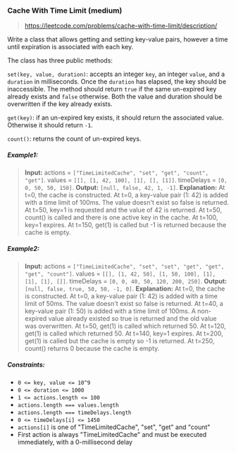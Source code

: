 ### Cache With Time Limit (medium)

> https://leetcode.com/problems/cache-with-time-limit/description/

Write a class that allows getting and setting key-value pairs, however a time until expiration is associated with each key.

The class has three public methods:

`set(key, value, duration)`: accepts an integer `key`, an integer `value`, and a `duration` in milliseconds. Once the `duration` has elapsed, the key should be inaccessible. The method should return `true` if the same un-expired key already exists and `false` otherwise. Both the value and duration should be overwritten if the key already exists.

`get(key)`: if an un-expired key exists, it should return the associated value. Otherwise it should return `-1`.

`count()`: returns the count of un-expired keys.

##### Example1:

> **Input:**
> actions = `["TimeLimitedCache", "set", "get", "count", "get"]`.
> values = `[[], [1, 42, 100], [1], [], [1]]`.
> timeDelays = `[0, 0, 50, 50, 150]`.
> **Output:** `[null, false, 42, 1, -1]`.
> **Explanation:**
> At t=0, the cache is constructed.
> At t=0, a key-value pair (1: 42) is added with a time limit of 100ms. The value doesn't exist so false is returned.
> At t=50, key=1 is requested and the value of 42 is returned.
> At t=50, count() is called and there is one active key in the cache.
> At t=100, key=1 expires.
> At t=150, get(1) is called but -1 is returned because the cache is empty.

##### Example2:

> **Input:**
> actions = `["TimeLimitedCache", "set", "set", "get", "get", "get", "count"]`.
> values = `[[], [1, 42, 50], [1, 50, 100], [1], [1], [1], []]`.
> timeDelays = `[0, 0, 40, 50, 120, 200, 250]`.
> **Output:** `[null, false, true, 50, 50, -1, 0]`.
> **Explanation:**
> At t=0, the cache is constructed.
> At t=0, a key-value pair (1: 42) is added with a time limit of 50ms. The value doesn't exist so false is returned.
> At t=40, a key-value pair (1: 50) is added with a time limit of 100ms. A non-expired value already existed so true is returned and the old value was overwritten.
> At t=50, get(1) is called which returned 50.
> At t=120, get(1) is called which returned 50.
> At t=140, key=1 expires.
> At t=200, get(1) is called but the cache is empty so -1 is returned.
> At t=250, count() returns 0 because the cache is empty.

##### Constraints:

- `0 <= key, value <= 10^9`
- `0 <= duration <= 1000`
- `1 <= actions.length <= 100`
- `actions.length === values.length`
- `actions.length === timeDelays.length`
- `0 <= timeDelays[i] <= 1450`
- `actions[i]` is one of "TimeLimitedCache", "set", "get" and "count"
- First action is always "TimeLimitedCache" and must be executed immediately, with a 0-millisecond delay
